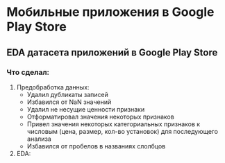# Мобильные приложения в Google Play Store

## EDA датасета приложений в Google Play Store

### Что сделал:
1) Предобработка данных:
    - Удалил дубликаты записей
    - Избавился от NaN значений
    - Удалил не несущие ценности признаки
    - Отформатировал значения некоторых признаков
    - Привел значения некоторых категориальных признаков к числовым (цена, размер, кол-во установок) для последующего анализа
    - Избавился от пробелов в названиях слолбцов
2) EDA:
    
